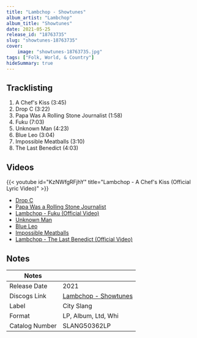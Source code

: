 ```yaml
---
title: "Lambchop - Showtunes"
album_artist: "Lambchop"
album_title: "Showtunes"
date: 2021-05-25
release_id: "18763735"
slug: "showtunes-18763735"
cover:
    image: "showtunes-18763735.jpg"
tags: ["Folk, World, & Country"]
hideSummary: true
---
```


## Tracklisting
1. A Chef's Kiss (3:45)
2. Drop C (3:22)
3. Papa Was A Rolling Stone Journalist (1:58)
4. Fuku (7:03)
5. Unknown Man (4:23)
6. Blue Leo (3:04)
7. Impossible Meatballs (3:10)
8. The Last Benedict (4:03)

## Videos
{{< youtube id="KzNWfgRFjhY" title="Lambchop - A Chef's Kiss (Official Lyric Video)" >}}
- [Drop C](https://www.youtube.com/watch?v=JW0CDPY5dJc)
- [Papa Was a Rolling Stone Journalist](https://www.youtube.com/watch?v=E4JXIgoTfk4)
- [Lambchop - Fuku (Official Video)](https://www.youtube.com/watch?v=KP8SGpb0PTc)
- [Unknown Man](https://www.youtube.com/watch?v=fvfc1L1G9CI)
- [Blue Leo](https://www.youtube.com/watch?v=_iGq-D8kvYM)
- [Impossible Meatballs](https://www.youtube.com/watch?v=5dPL5qsoHXA)
- [Lambchop - The Last Benedict (Official Video)](https://www.youtube.com/watch?v=GQIFEjqnqCQ)

## Notes

| Notes          |             |
| ---------------| ----------- |
| Release Date   | 2021 |
| Discogs Link   | [Lambchop - Showtunes](https://www.discogs.com/release/18763735) |
| Label          | City Slang |
| Format         | LP, Album, Ltd, Whi |
| Catalog Number | SLANG50362LP |

